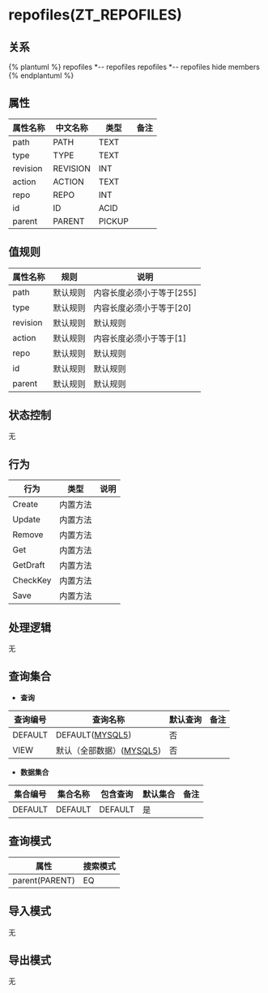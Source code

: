 # repofiles(ZT_REPOFILES)

  

## 关系
{% plantuml %}
repofiles *-- repofiles 
repofiles *-- repofiles 
hide members
{% endplantuml %}

## 属性

| 属性名称        |    中文名称    | 类型     |  备注  |
| --------   |------------| -----   |  -------- | 
|path|PATH|TEXT|&nbsp;|
|type|TYPE|TEXT|&nbsp;|
|revision|REVISION|INT|&nbsp;|
|action|ACTION|TEXT|&nbsp;|
|repo|REPO|INT|&nbsp;|
|id|ID|ACID|&nbsp;|
|parent|PARENT|PICKUP|&nbsp;|

## 值规则
| 属性名称    | 规则    |  说明  |
| --------   |------------| ----- | 
|path|默认规则|内容长度必须小于等于[255]|
|type|默认规则|内容长度必须小于等于[20]|
|revision|默认规则|默认规则|
|action|默认规则|内容长度必须小于等于[1]|
|repo|默认规则|默认规则|
|id|默认规则|默认规则|
|parent|默认规则|默认规则|

## 状态控制

无


## 行为
| 行为    | 类型    |  说明  |
| --------   |------------| ----- | 
|Create|内置方法|&nbsp;|
|Update|内置方法|&nbsp;|
|Remove|内置方法|&nbsp;|
|Get|内置方法|&nbsp;|
|GetDraft|内置方法|&nbsp;|
|CheckKey|内置方法|&nbsp;|
|Save|内置方法|&nbsp;|

## 处理逻辑
无

## 查询集合

* **查询**

| 查询编号 | 查询名称       | 默认查询 |   备注|
| --------  | --------   | --------   | ----- |
|DEFAULT|DEFAULT([MYSQL5](../../appendix/query_MYSQL5.md#RepoFiles_Default))|否|&nbsp;|
|VIEW|默认（全部数据）([MYSQL5](../../appendix/query_MYSQL5.md#RepoFiles_View))|否|&nbsp;|

* **数据集合**

| 集合编号 | 集合名称   |  包含查询  | 默认集合 |   备注|
| --------  | --------   | -------- | --------   | ----- |
|DEFAULT|DEFAULT|DEFAULT|是|&nbsp;|

## 查询模式
| 属性      |    搜索模式     |
| --------   |------------|
|parent(PARENT)|EQ|

## 导入模式
无


## 导出模式
无
